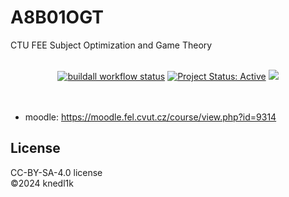 # A8B01OGT

CTU FEE Subject Optimization and Game Theory

<div align="center">
  <br />
  <a href="https://github.com/knedl1k/A8B01OGT/actions/workflows/latex.yml"><img alt="buildall workflow status" src="https://github.com/knedl1k/A8B01OGT/actions/workflows/latex.yml/badge.svg" /></a>
  <a href="http://www.repostatus.org/#active" title="Project Status: Active – The project has reached a stable, usable state and is being actively developed."><img src="http://www.repostatus.org/badges/latest/active.svg" alt="Project Status: Active" /></a>
  <a href="https://creativecommons.org/licenses/by-sa/4.0/"><img src="https://img.shields.io/badge/License-CC_BY--SA_4.0-lightgrey.svg" /> <a/a>
</div>

<br />
<br />

- moodle: <https://moodle.fel.cvut.cz/course/view.php?id=9314>

## License
CC-BY-SA-4.0 license\
©2024 knedl1k
